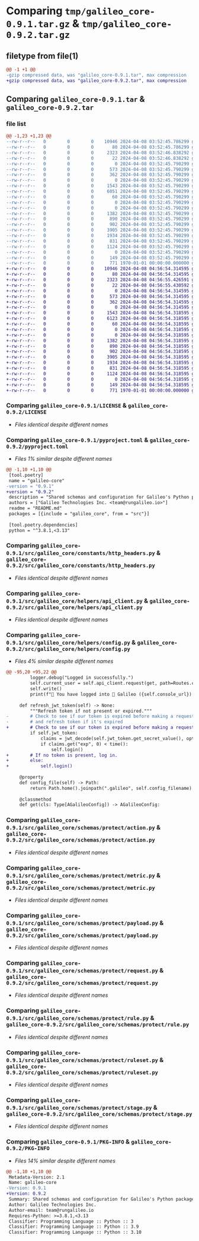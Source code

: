 # Comparing `tmp/galileo_core-0.9.1.tar.gz` & `tmp/galileo_core-0.9.2.tar.gz`

## filetype from file(1)

```diff
@@ -1 +1 @@
-gzip compressed data, was "galileo_core-0.9.1.tar", max compression
+gzip compressed data, was "galileo_core-0.9.2.tar", max compression
```

## Comparing `galileo_core-0.9.1.tar` & `galileo_core-0.9.2.tar`

### file list

```diff
@@ -1,23 +1,23 @@
--rw-r--r--   0        0        0    10946 2024-04-08 03:52:45.786299 galileo_core-0.9.1/LICENSE
--rw-r--r--   0        0        0       80 2024-04-08 03:52:45.786299 galileo_core-0.9.1/README.md
--rw-r--r--   0        0        0     2323 2024-04-08 03:52:46.838292 galileo_core-0.9.1/pyproject.toml
--rw-r--r--   0        0        0       22 2024-04-08 03:52:46.838292 galileo_core-0.9.1/src/galileo_core/__init__.py
--rw-r--r--   0        0        0        0 2024-04-08 03:52:45.790299 galileo_core-0.9.1/src/galileo_core/constants/__init__.py
--rw-r--r--   0        0        0      573 2024-04-08 03:52:45.790299 galileo_core-0.9.1/src/galileo_core/constants/http_headers.py
--rw-r--r--   0        0        0      362 2024-04-08 03:52:45.790299 galileo_core-0.9.1/src/galileo_core/constants/routes.py
--rw-r--r--   0        0        0        0 2024-04-08 03:52:45.790299 galileo_core-0.9.1/src/galileo_core/helpers/__init__.py
--rw-r--r--   0        0        0     1543 2024-04-08 03:52:45.790299 galileo_core-0.9.1/src/galileo_core/helpers/api_client.py
--rw-r--r--   0        0        0     6051 2024-04-08 03:52:45.790299 galileo_core-0.9.1/src/galileo_core/helpers/config.py
--rw-r--r--   0        0        0       60 2024-04-08 03:52:45.790299 galileo_core-0.9.1/src/galileo_core/helpers/logger.py
--rw-r--r--   0        0        0        0 2024-04-08 03:52:45.790299 galileo_core-0.9.1/src/galileo_core/schemas/__init__.py
--rw-r--r--   0        0        0        0 2024-04-08 03:52:45.790299 galileo_core-0.9.1/src/galileo_core/schemas/protect/__init__.py
--rw-r--r--   0        0        0     1382 2024-04-08 03:52:45.790299 galileo_core-0.9.1/src/galileo_core/schemas/protect/action.py
--rw-r--r--   0        0        0      890 2024-04-08 03:52:45.790299 galileo_core-0.9.1/src/galileo_core/schemas/protect/metric.py
--rw-r--r--   0        0        0      902 2024-04-08 03:52:45.790299 galileo_core-0.9.1/src/galileo_core/schemas/protect/payload.py
--rw-r--r--   0        0        0     3905 2024-04-08 03:52:45.790299 galileo_core-0.9.1/src/galileo_core/schemas/protect/request.py
--rw-r--r--   0        0        0     1934 2024-04-08 03:52:45.790299 galileo_core-0.9.1/src/galileo_core/schemas/protect/rule.py
--rw-r--r--   0        0        0      831 2024-04-08 03:52:45.790299 galileo_core-0.9.1/src/galileo_core/schemas/protect/ruleset.py
--rw-r--r--   0        0        0     1124 2024-04-08 03:52:45.790299 galileo_core-0.9.1/src/galileo_core/schemas/protect/stage.py
--rw-r--r--   0        0        0        0 2024-04-08 03:52:45.790299 galileo_core-0.9.1/src/galileo_core/schemas/shared/__init__.py
--rw-r--r--   0        0        0      149 2024-04-08 03:52:45.790299 galileo_core-0.9.1/src/galileo_core/schemas/shared/metric.py
--rw-r--r--   0        0        0      771 1970-01-01 00:00:00.000000 galileo_core-0.9.1/PKG-INFO
+-rw-r--r--   0        0        0    10946 2024-04-08 04:56:54.314595 galileo_core-0.9.2/LICENSE
+-rw-r--r--   0        0        0       80 2024-04-08 04:56:54.314595 galileo_core-0.9.2/README.md
+-rw-r--r--   0        0        0     2323 2024-04-08 04:56:55.426591 galileo_core-0.9.2/pyproject.toml
+-rw-r--r--   0        0        0       22 2024-04-08 04:56:55.430592 galileo_core-0.9.2/src/galileo_core/__init__.py
+-rw-r--r--   0        0        0        0 2024-04-08 04:56:54.314595 galileo_core-0.9.2/src/galileo_core/constants/__init__.py
+-rw-r--r--   0        0        0      573 2024-04-08 04:56:54.314595 galileo_core-0.9.2/src/galileo_core/constants/http_headers.py
+-rw-r--r--   0        0        0      362 2024-04-08 04:56:54.314595 galileo_core-0.9.2/src/galileo_core/constants/routes.py
+-rw-r--r--   0        0        0        0 2024-04-08 04:56:54.314595 galileo_core-0.9.2/src/galileo_core/helpers/__init__.py
+-rw-r--r--   0        0        0     1543 2024-04-08 04:56:54.318595 galileo_core-0.9.2/src/galileo_core/helpers/api_client.py
+-rw-r--r--   0        0        0     6123 2024-04-08 04:56:54.318595 galileo_core-0.9.2/src/galileo_core/helpers/config.py
+-rw-r--r--   0        0        0       60 2024-04-08 04:56:54.318595 galileo_core-0.9.2/src/galileo_core/helpers/logger.py
+-rw-r--r--   0        0        0        0 2024-04-08 04:56:54.318595 galileo_core-0.9.2/src/galileo_core/schemas/__init__.py
+-rw-r--r--   0        0        0        0 2024-04-08 04:56:54.318595 galileo_core-0.9.2/src/galileo_core/schemas/protect/__init__.py
+-rw-r--r--   0        0        0     1382 2024-04-08 04:56:54.318595 galileo_core-0.9.2/src/galileo_core/schemas/protect/action.py
+-rw-r--r--   0        0        0      890 2024-04-08 04:56:54.318595 galileo_core-0.9.2/src/galileo_core/schemas/protect/metric.py
+-rw-r--r--   0        0        0      902 2024-04-08 04:56:54.318595 galileo_core-0.9.2/src/galileo_core/schemas/protect/payload.py
+-rw-r--r--   0        0        0     3905 2024-04-08 04:56:54.318595 galileo_core-0.9.2/src/galileo_core/schemas/protect/request.py
+-rw-r--r--   0        0        0     1934 2024-04-08 04:56:54.318595 galileo_core-0.9.2/src/galileo_core/schemas/protect/rule.py
+-rw-r--r--   0        0        0      831 2024-04-08 04:56:54.318595 galileo_core-0.9.2/src/galileo_core/schemas/protect/ruleset.py
+-rw-r--r--   0        0        0     1124 2024-04-08 04:56:54.318595 galileo_core-0.9.2/src/galileo_core/schemas/protect/stage.py
+-rw-r--r--   0        0        0        0 2024-04-08 04:56:54.318595 galileo_core-0.9.2/src/galileo_core/schemas/shared/__init__.py
+-rw-r--r--   0        0        0      149 2024-04-08 04:56:54.318595 galileo_core-0.9.2/src/galileo_core/schemas/shared/metric.py
+-rw-r--r--   0        0        0      771 1970-01-01 00:00:00.000000 galileo_core-0.9.2/PKG-INFO
```

### Comparing `galileo_core-0.9.1/LICENSE` & `galileo_core-0.9.2/LICENSE`

 * *Files identical despite different names*

### Comparing `galileo_core-0.9.1/pyproject.toml` & `galileo_core-0.9.2/pyproject.toml`

 * *Files 1% similar despite different names*

```diff
@@ -1,10 +1,10 @@
 [tool.poetry]
 name = "galileo-core"
-version = "0.9.1"
+version = "0.9.2"
 description = "Shared schemas and configuration for Galileo's Python packages."
 authors = ["Galileo Technologies Inc. <team@rungalileo.io>"]
 readme = "README.md"
 packages = [{include = "galileo_core", from = "src"}]
 
 [tool.poetry.dependencies]
 python = "^3.8.1,<3.13"
```

### Comparing `galileo_core-0.9.1/src/galileo_core/constants/http_headers.py` & `galileo_core-0.9.2/src/galileo_core/constants/http_headers.py`

 * *Files identical despite different names*

### Comparing `galileo_core-0.9.1/src/galileo_core/helpers/api_client.py` & `galileo_core-0.9.2/src/galileo_core/helpers/api_client.py`

 * *Files identical despite different names*

### Comparing `galileo_core-0.9.1/src/galileo_core/helpers/config.py` & `galileo_core-0.9.2/src/galileo_core/helpers/config.py`

 * *Files 4% similar despite different names*

```diff
@@ -95,20 +95,22 @@
         logger.debug("Logged in successfully.")
         self.current_user = self.api_client.request(get, path=Routes.current_user).get("email")
         self.write()
         print(f"👋 You have logged into 🔭 Galileo ({self.console_url}) as {self.current_user}.")
 
     def refresh_jwt_token(self) -> None:
         """Refresh token if not present or expired."""
-        # Check to see if our token is expired before making a request
-        # and refresh token if it's expired
+        # Check to see if our token is expired before making a request and refresh token if it's expired.
         if self.jwt_token:
             claims = jwt_decode(self.jwt_token.get_secret_value(), options={"verify_signature": False})
             if claims.get("exp", 0) < time():
                 self.login()
+        # If no token is present, log in.
+        else:
+            self.login()
 
     @property
     def config_file(self) -> Path:
         return Path.home().joinpath(".galileo", self.config_filename)
 
     @classmethod
     def get(cls: Type[AGalileoConfig]) -> AGalileoConfig:
```

### Comparing `galileo_core-0.9.1/src/galileo_core/schemas/protect/action.py` & `galileo_core-0.9.2/src/galileo_core/schemas/protect/action.py`

 * *Files identical despite different names*

### Comparing `galileo_core-0.9.1/src/galileo_core/schemas/protect/metric.py` & `galileo_core-0.9.2/src/galileo_core/schemas/protect/metric.py`

 * *Files identical despite different names*

### Comparing `galileo_core-0.9.1/src/galileo_core/schemas/protect/payload.py` & `galileo_core-0.9.2/src/galileo_core/schemas/protect/payload.py`

 * *Files identical despite different names*

### Comparing `galileo_core-0.9.1/src/galileo_core/schemas/protect/request.py` & `galileo_core-0.9.2/src/galileo_core/schemas/protect/request.py`

 * *Files identical despite different names*

### Comparing `galileo_core-0.9.1/src/galileo_core/schemas/protect/rule.py` & `galileo_core-0.9.2/src/galileo_core/schemas/protect/rule.py`

 * *Files identical despite different names*

### Comparing `galileo_core-0.9.1/src/galileo_core/schemas/protect/ruleset.py` & `galileo_core-0.9.2/src/galileo_core/schemas/protect/ruleset.py`

 * *Files identical despite different names*

### Comparing `galileo_core-0.9.1/src/galileo_core/schemas/protect/stage.py` & `galileo_core-0.9.2/src/galileo_core/schemas/protect/stage.py`

 * *Files identical despite different names*

### Comparing `galileo_core-0.9.1/PKG-INFO` & `galileo_core-0.9.2/PKG-INFO`

 * *Files 14% similar despite different names*

```diff
@@ -1,10 +1,10 @@
 Metadata-Version: 2.1
 Name: galileo-core
-Version: 0.9.1
+Version: 0.9.2
 Summary: Shared schemas and configuration for Galileo's Python packages.
 Author: Galileo Technologies Inc.
 Author-email: team@rungalileo.io
 Requires-Python: >=3.8.1,<3.13
 Classifier: Programming Language :: Python :: 3
 Classifier: Programming Language :: Python :: 3.9
 Classifier: Programming Language :: Python :: 3.10
```

